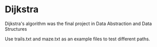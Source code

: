 # Dijkstra
Dijkstra's algorithm was the final project in Data Abstraction and Data Structures

Use trails.txt and maze.txt as an example files to test different paths.
